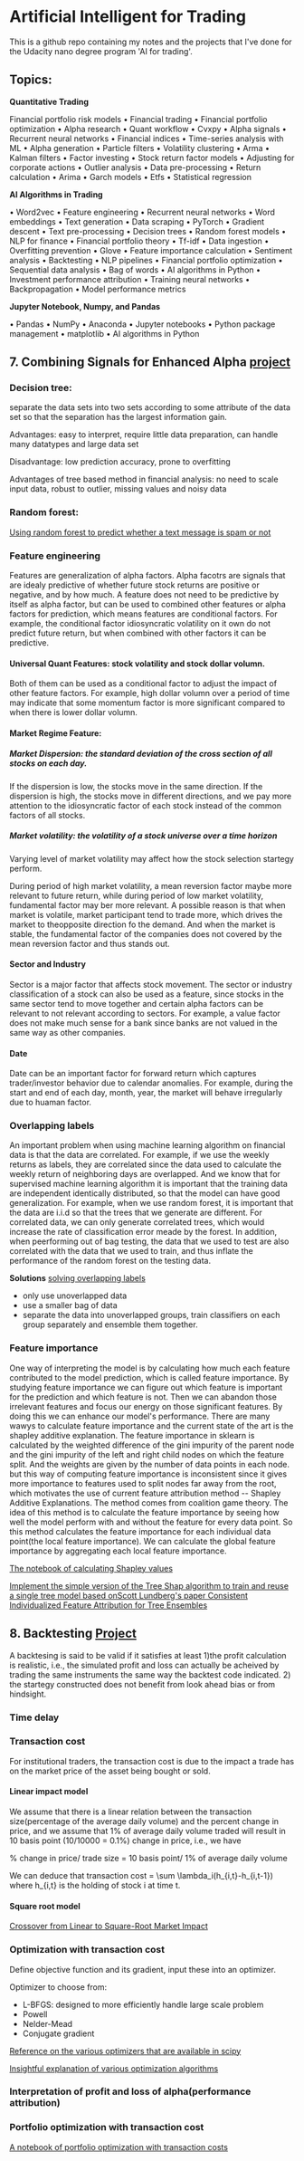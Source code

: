 # Artificial Intelligent for Trading
This is a github repo containing my notes and the projects that I've done for the Udacity nano degree program 'AI for trading'.

## Topics: 

**Quantitative Trading**

Financial portfolio risk models • Financial trading • Financial portfolio optimization • Alpha research • Quant workflow • Cvxpy • Alpha signals • Recurrent neural networks • Financial indices • Time-series analysis with ML • Alpha generation • Particle filters • Volatility clustering • Arma • Kalman filters • Factor investing • Stock return factor models • Adjusting for corporate actions • Outlier analysis • Data pre-processing • Return calculation • Arima • Garch models • Etfs • Statistical regression


**AI Algorithms in Trading**

• Word2vec • Feature engineering • Recurrent neural networks • Word embeddings • Text generation • Data scraping • PyTorch • Gradient descent • Text pre-processing • Decision trees • Random forest models • NLP for finance • Financial portfolio theory • Tf-idf • Data ingestion • Overfitting prevention • Glove • Feature importance calculation • Sentiment analysis • Backtesting • NLP pipelines • Financial portfolio optimization • Sequential data analysis • Bag of words • AI algorithms in Python • Investment performance attribution • Training neural networks • Backpropagation • Model performance metrics


**Jupyter Notebook, Numpy, and Pandas**

• Pandas • NumPy • Anaconda • Jupyter notebooks • Python package management • matplotlib • AI algorithms in Python



## 7. Combining Signals for Enhanced Alpha [project](projects/Combine%20Signals%20for%20Enhanced%20Alpha/project_7_starter.ipynb)

### Decision tree: 

separate the data sets into two sets according to some attribute of the data set so that the separation has the largest information gain.

Advantages: easy to interpret, require little data preparation, can handle many datatypes and large data set

Disadvantage: low prediction accuracy, prone to overfitting

Advantages of tree based method in financial analysis:
no need to scale input data, robust to outlier, missing values and noisy data


### Random forest:
[Using random forest to predict whether a text message is spam or not](decision%20tree%20and%20random%20forest/spam_randomforest.ipynb)

### Feature engineering

Features are generalization of alpha factors. Alpha facotrs are signals that are idealy predictive of whether future stock returns are positive or negative, and by how much. A feature does not need to be predictive by itself as alpha factor, but can be used to combined other features or alpha factors for prediction, which means features are conditional factors. For example, the conditional factor idiosyncratic volatility on it own do not predict future return, but when combined with other factors it can be predictive.

#### Universal Quant Features: stock volatility and stock dollar volumn. 

Both of them can be used as a conditional factor to adjust the impact of other feature factors. For example, high dollar volumn over a period of time may indicate that some momentum factor is more significant compared to when there is lower dollar volumn.

#### Market Regime Feature:

##### Market Dispersion: the standard deviation of the cross section of all stocks on each day.


If the dispersion is low, the stocks move in the same direction. If the dispersion is high, the stocks move in different directions, and we pay more attention to the idiosyncratic factor of each stock instead of the common factors of all stocks.

##### Market volatility: the volatility of a stock universe over a time horizon

Varying level of market volatility may affect how the stock selection startegy perform.

During period of high market volatility, a mean reversion factor maybe more relevant to future return, while during period of low market volatility, fundamental factor may ber more relevant. A possible reason is that when market is volatile, market participant tend to trade more, which drives the market to theopposite direction fo the demand. And when the market is stable, the fundamental factor of the companies does not covered by the mean reversion factor and thus stands out.

#### Sector and Industry

Sector is a major factor that affects stock movement. The sector or industry classification of a stock can also be used as a feature, since stocks in the same sector tend to move together and certain alpha factors can be relevant to not relevant according to sectors. For example, a value factor does not make much sense for a bank since banks are not valued in the same way as other companies.

#### Date 

Date can be an important factor for forward return which captures trader/investor behavior due to calendar anomalies. For example, during the start and end of each day, month, year, the market will behave irregularly due to huaman factor.

### Overlapping labels

An important problem when using machine learning algorithm on financial data is that the data are correlated. For example, if we use the weekly returns as labels, they are correlated since the data used to calculate the weekly return of neighboring days are overlapped. And we know that for supervised machine learning algorithm it is important that the training data are independent identically distributed, so that the model can have good generalization. For example, when we use random forest, it is important that the data are i.i.d so that the trees that we generate are different. For correlated data, we can only generate correlated trees, which would increase the rate of classification error meade by the forest. In addition, when peerforming out of bag testing, the data that we used to test are also correlated with the data that we used to train, and thus inflate the performance of the random forest on the testing data.

**Solutions** [solving overlapping labels](decision%20tree%20and%20random%20forest/dependent_labels.ipynb)
- only use unoverlapped data
- use a smaller bag of data
- separate the data into unoverlapped groups, train classifiers on each group separately and ensemble them together.

### Feature importance

One way of interpreting the model is by calculating how much each feature contributed to the model prediction, which is called feature importance. By studying feature importance we can figure out which feature is important for the prediction and which feature is not. Then we can abandon those irrelevant features and focus our energy on those significant features. By doing this we can enhance our model's performance. There are many wawys to calculate feature importance and the current state of the art is the shapley additive explanation. The feature importance in sklearn is calculated by the weighted difference of the gini impurity of the parent node and the gini impurity of the left and right child nodes on which the feature split. And the weights are given by the number of data points in each node. but this way of computing feature importance is inconsistent since it gives more importance to features used to split nodes far away from the root, which motivates the use of current feature attribution method -- Shapley Additive Explanations. The method comes from coalition game theory. The idea of this method is to calculate the feature importance by seeing how well the model perform with and without the feature for every data point. So this method calculates the feature importance for each individual data point(the local feature importance). We can calculate the global feature importance by aggregating each local feature importance.

[The notebook of calculating Shapley values](decision%20tree%20and%20random%20forest/calculate_shap.ipynb)

[Implement the simple version of the Tree Shap algorithm to train and reuse a single tree model based onScott Lundberg's paper Consistent Individualized Feature Attribution for Tree Ensembles](decision%20tree%20and%20random%20forest/tree_shap.ipynb)


## 8. Backtesting [Project](https://github.com/JialingYu/AI-for-Trading/blob/main/projects/backtesting/project_8_with_graph.ipynb)
A backtesing is said to be valid if it satisfies at least 1)the profit calculation is realistic, i.e., the simulated profit and loss can actually be acheived by trading the same instruments the same way the backtest code indicated. 2) the startegy constructed does not benefit from look ahead bias or from hindsight.

### Time delay


### Transaction cost

For institutional traders, the transaction cost is due to the impact a trade has on the market price of the asset being bought or sold. 

#### Linear impact model

We assume that there is a linear relation between the transaction size(percentage of the average daily volume) and the percent change in price, and we assume that 1% of average daily volume traded will result in 10 basis point (10/10000 = 0.1%) change in price, i.e., we have 

 % change in price/ trade size = 10 basis point/ 1% of average daily volume 

 We can deduce that 
 transaction cost = \sum \lambda_i(h_{i,t}-h_{i,t-1}) where h_{i,t} is the holding of stock i at time t.

 #### Square root model
 [Crossover from Linear to Square-Root Market Impact](https://arxiv.org/pdf/1811.05230.pdf)

 ### Optimization with transaction cost

 Define objective function and its gradient, input these into an optimizer.

 Optimizer to choose from:
 - L-BFGS: designed to more efficiently handle large scale problem
 - Powell
 - Nelder-Mead
 - Conjugate gradient

[Reference on the various optimizers that are available in scipy](http://scipy-lectures.org/advanced/mathematical_optimization/)

[Insightful explanation of various optimization algorithms](http://web.stanford.edu/class/ee364b/lectures.html)


### Interpretation of profit and loss of alpha(performance attribution)

### Portfolio optimization with transaction cost
[A notebook of portfolio optimization with transaction costs](Backtesting/optimization_with_tcosts.ipynb)

